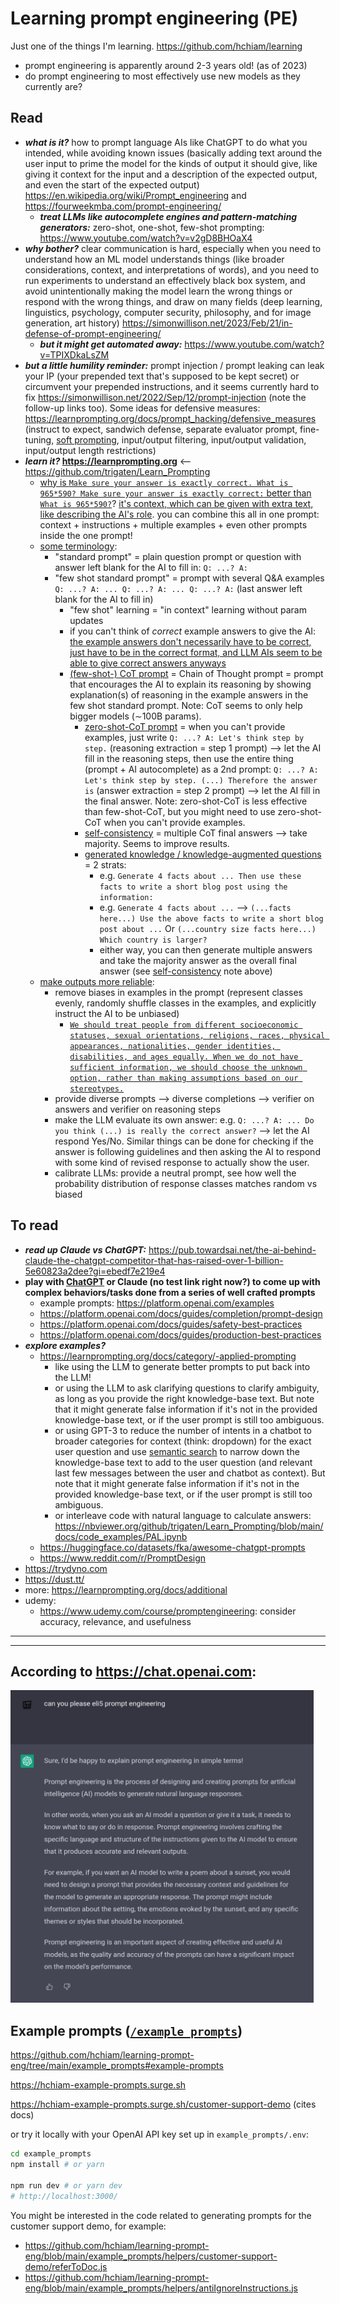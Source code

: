 # Learning prompt engineering (PE)

Just one of the things I'm learning. https://github.com/hchiam/learning

- prompt engineering is apparently around 2-3 years old! (as of 2023)
- do prompt engineering to most effectively use new models as they currently are?

## Read

- **_what is it?_** how to prompt language AIs like ChatGPT to do what you intended, while avoiding known issues (basically adding text around the user input to prime the model for the kinds of output it should give, like giving it context for the input and a description of the expected output, and even the start of the expected output) https://en.wikipedia.org/wiki/Prompt_engineering and https://fourweekmba.com/prompt-engineering/
  - **_treat LLMs like autocomplete engines and pattern-matching generators:_** zero-shot, one-shot, few-shot prompting: https://www.youtube.com/watch?v=v2gD8BHOaX4
- **_why bother?_** clear communication is hard, especially when you need to understand how an ML model understands things (like broader considerations, context, and interpretations of words), and you need to run experiments to understand an effectively black box system, and avoid unintentionally making the model learn the wrong things or respond with the wrong things, and draw on many fields (deep learning, linguistics, psychology, computer security, philosophy, and for image generation, art history) https://simonwillison.net/2023/Feb/21/in-defense-of-prompt-engineering/
  - **_but it might get automated away:_** https://www.youtube.com/watch?v=TPIXDkaLsZM
- **_but a little humility reminder:_** prompt injection / prompt leaking can leak your IP (your prepended text that's supposed to be kept secret) or circumvent your prepended instructions, and it seems currently hard to fix https://simonwillison.net/2022/Sep/12/prompt-injection (note the follow-up links too). Some ideas for defensive measures: https://learnprompting.org/docs/prompt_hacking/defensive_measures (instruct to expect, sandwich defense, separate evaluator prompt, fine-tuning, [soft prompting](https://learnprompting.org/docs/trainable/soft_prompting), input/output filtering, input/output validation, input/output length restrictions)
- **_learn it?_ https://learnprompting.org** <-- https://github.com/trigaten/Learn_Prompting
  - [why is `Make sure your answer is exactly correct. What is 965*590? Make sure your answer is exactly correct:` better than `What is 965*590?`](https://learnprompting.org/docs/basics/prompting)? [it's context, which can be given with extra text, like describing the AI's role](https://learnprompting.org/docs/basics/roles). you can combine this all in one prompt: context + instructions + multiple examples + even other prompts inside the one prompt!
  - [some terminology](https://learnprompting.org/docs/basics/standard_prompt):
    - "standard prompt" = plain question prompt or question with answer left blank for the AI to fill in: `Q: ...? A:`
    - "few shot standard prompt" = prompt with several Q&A examples `Q: ...? A: ... Q: ...? A: ... Q: ...? A:` (last answer left blank for the AI to fill in)
      - "few shot" learning = "in context" learning without param updates
      - if you can't think of _correct_ example answers to give the AI: [the example answers don't necessarily have to be correct, just have to be in the correct format, and LLM AIs seem to be able to give correct answers anyways](https://learnprompting.org/docs/intermediate/whats_in_a_prompt)
      - [(few-shot-) CoT prompt](https://learnprompting.org/docs/intermediate/chain_of_thought) = Chain of Thought prompt = prompt that encourages the AI to explain its reasoning by showing explanation(s) of reasoning in the example answers in the few shot standard prompt. Note: CoT seems to only help bigger models (∼100B params).
        - [zero-shot-CoT prompt](https://learnprompting.org/docs/intermediate/zero_shot_cot) = when you can't provide examples, just write `Q: ...? A: Let's think step by step.` (reasoning extraction = step 1 prompt) --> let the AI fill in the reasoning steps, then use the entire thing (prompt + AI autocomplete) as a 2nd prompt: `Q: ...? A: Let's think step by step. (...) Therefore the answer is` (answer extraction = step 2 prompt) --> let the AI fill in the final answer. Note: zero-shot-CoT is less effective than few-shot-CoT, but you might need to use zero-shot-CoT when you can't provide examples.
        - [self-consistency](https://learnprompting.org/docs/intermediate/self_consistency) = multiple CoT final answers --> take majority. Seems to improve results.
        - [generated knowledge / knowledge-augmented questions](https://learnprompting.org/docs/intermediate/generated_knowledge) = 2 strats:
          - e.g. `Generate 4 facts about ... Then use these facts to write a short blog post using the information:`
          - e.g. `Generate 4 facts about ...` --> `(...facts here...) Use the above facts to write a short blog post about ...` Or `(...country size facts here...) Which country is larger?`
          - either way, you can then generate multiple answers and take the majority answer as the overall final answer (see [self-consistency](https://learnprompting.org/docs/intermediate/self_consistency) note above)
  - [make outputs more reliable](https://learnprompting.org/docs/category/%EF%B8%8F-reliability):
    - remove biases in examples in the prompt (represent classes evenly, randomly shuffle classes in the examples, and explicitly instruct the AI to be unbiased)
      - [`We should treat people from different socioeconomic statuses, sexual orientations, religions, races, physical appearances, nationalities, gender identities, disabilities, and ages equally. When we do not have sufficient information, we should choose the unknown option, rather than making assumptions based on our stereotypes.`](https://learnprompting.org/docs/category/%EF%B8%8F-reliability)
    - provide diverse prompts --> diverse completions --> verifier on answers and verifier on reasoning steps
    - make the LLM evaluate its own answer: e.g. `Q: ...? A: ... Do you think (...) is really the correct answer?` --> let the AI respond Yes/No. Similar things can be done for checking if the answer is following guidelines and then asking the AI to respond with some kind of revised response to actually show the user.
    - calibrate LLMs: provide a neutral prompt, see how well the probability distribution of response classes matches random vs biased

## To read

- **_read up Claude vs ChatGPT:_** https://pub.towardsai.net/the-ai-behind-claude-the-chatgpt-competitor-that-has-raised-over-1-billion-5e60823a2dee?gi=ebedf7e219e4
- **play with [ChatGPT](https://chat.openai.com) or Claude (no test link right now?) to come up with complex behaviors/tasks done from a series of well crafted prompts**
  - example prompts: https://platform.openai.com/examples
  - https://platform.openai.com/docs/guides/completion/prompt-design
  - https://platform.openai.com/docs/guides/safety-best-practices
  - https://platform.openai.com/docs/guides/production-best-practices
- **_explore examples?_**
  - https://learnprompting.org/docs/category/-applied-prompting
    - like using the LLM to generate better prompts to put back into the LLM!
    - or using the LLM to ask clarifying questions to clarify ambiguity, as long as you provide the right knowledge-base text. But note that it might generate false information if it's not in the provided knowledge-base text, or if the user prompt is still too ambiguous.
    - or using GPT-3 to reduce the number of intents in a chatbot to broader categories for context (think: dropdown) for the exact user question and use [semantic search](https://en.wikipedia.org/wiki/Semantic_search) to narrow down the knowledge-base text to add to the user question (and relevant last few messages between the user and chatbot as context). But note that it might generate false information if it's not in the provided knowledge-base text, or if the user prompt is still too ambiguous.
    - or interleave code with natural language to calculate answers: https://nbviewer.org/github/trigaten/Learn_Prompting/blob/main/docs/code_examples/PAL.ipynb
  - https://huggingface.co/datasets/fka/awesome-chatgpt-prompts
  - https://www.reddit.com/r/PromptDesign
- https://trydyno.com
- https://dust.tt/
- more: https://learnprompting.org/docs/additional
- udemy:
  - https://www.udemy.com/course/promptengineering: consider accuracy, relevance, and usefulness

<hr>
<hr>

## According to https://chat.openai.com:

<img src="https://github.com/hchiam/learning-prompt-eng/raw/main/example_prompts/1b_Prompt_Engineering_Explanation_ELI5.png" height="500rem">

## Example prompts ([`/example_prompts`](https://github.com/hchiam/learning-prompt-eng/tree/main/example_prompts#example-prompts))

https://github.com/hchiam/learning-prompt-eng/tree/main/example_prompts#example-prompts

https://hchiam-example-prompts.surge.sh

https://hchiam-example-prompts.surge.sh/customer-support-demo (cites docs)

or try it locally with your OpenAI API key set up in `example_prompts/.env`:

```sh
cd example_prompts
npm install # or yarn

npm run dev # or yarn dev
# http://localhost:3000/
```

You might be interested in the code related to generating prompts for the customer support demo, for example:

- https://github.com/hchiam/learning-prompt-eng/blob/main/example_prompts/helpers/customer-support-demo/referToDoc.js
- https://github.com/hchiam/learning-prompt-eng/blob/main/example_prompts/helpers/antiIgnoreInstructions.js
